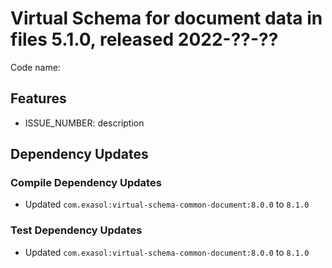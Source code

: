 # Virtual Schema for document data in files 5.1.0, released 2022-??-??

Code name:

## Features

* ISSUE_NUMBER: description

## Dependency Updates

### Compile Dependency Updates

* Updated `com.exasol:virtual-schema-common-document:8.0.0` to `8.1.0`

### Test Dependency Updates

* Updated `com.exasol:virtual-schema-common-document:8.0.0` to `8.1.0`
